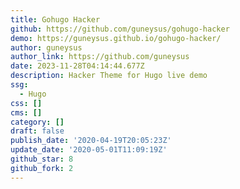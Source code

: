 ```yaml
---
title: Gohugo Hacker
github: https://github.com/guneysus/gohugo-hacker
demo: https://guneysus.github.io/gohugo-hacker/
author: guneysus
author_link: https://github.com/guneysus
date: 2023-11-28T04:14:44.677Z
description: Hacker Theme for Hugo live demo
ssg:
  - Hugo
css: []
cms: []
category: []
draft: false
publish_date: '2020-04-19T20:05:23Z'
update_date: '2020-05-01T11:09:19Z'
github_star: 8
github_fork: 2
---
```


